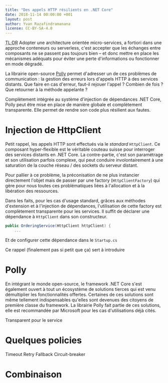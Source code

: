 ```yaml
---
title: "Des appels HTTP résilients en .NET Core"
date: 2018-11-14 00:00:00 +001
layout: post
author: Yvan Razafindramanana
license: CC-BY-SA-4.0
---
```


<acronym title="Too long; Didn't Read">TL;DR</acronym> Adopter une architecture orientée micro-services, a fortiori dans une approche conteneurs ou serverless, c'est accepter que les échanges entre composants ne se passent pas toujours bien – et donc mettre en place les mécanismes adéquats pour éviter une perte d'informations ou fonctionner en mode dégradé.

La librairie open-source [Polly](https://github.com/App-vNext/Polly) permet d'adresser un de ces problèmes de communication : la gestion des erreurs lors d'appels HTTP à des services distants. Que faire en cas d'erreur, faut-il rejouer l'appel ? Combien de fois ? Que retourner à la méthode appelante ?

Complètement intégrée au système d'injection de dépendances .NET Core, Polly peut être mise en place de manière globale et complètement transparente. Elle permet de rendre son code plus résilient aux fautes.

<!--more-->

# Injection de HttpClient

Petit rappel, les appels HTTP sont effectués via le _standard_ `HttpClient`. Ce composant hyper-flexible est le véritable couteau suisse pour interroger des services distants en .NET Core. La contre-partie, c'est son paramétrage et son utilisation parfois complexe, qui peut conduire involontairement à une saturation de la couche réseau / des sockets du serveur distant.

Pour pallier à ce problème, la préconisation de ne plus instancier directement l'objet mais de passer par une factory (`HttpClientFactory`) qui gère pour nous toutes ces problématiques liées à l'allocation et à la libération des ressources.

Dans les faits, pour les cas d'usage standard, grâces aux méthodes d'extension et à l'injection de dépendances, l'utilisation de cette factory est complètement transparente pour les services. Il suffit de déclarer une dépendance à `HttpClient` dans son constructeur.

```csharp
public OrderingService(HttpClient httpClient) {
    ...
```

Et de configurer cette dépendance dans le `Startup.cs`

Ce rappel (finalement pas si petit que ça) sert à introduire

# Polly

En intégrant le monde open-source, le framework .NET Core s'est également ouvert à tout un écosystème de solutions tierces qui est venu démultiplier les fonctionnalités offertes. Certaines de ces solutions sont même tellement indispensables qu'elles sont devenues des citoyens de première classe du framework. La librairie Polly fait partie de ces solutions, elle est recommandée par Microsoft pour les cas d'utilisations déjà cités. 

Transparent pour le service

# Quelques policies

Timeout
Retry
Fallback
Circuit-breaker

# Combinaison

